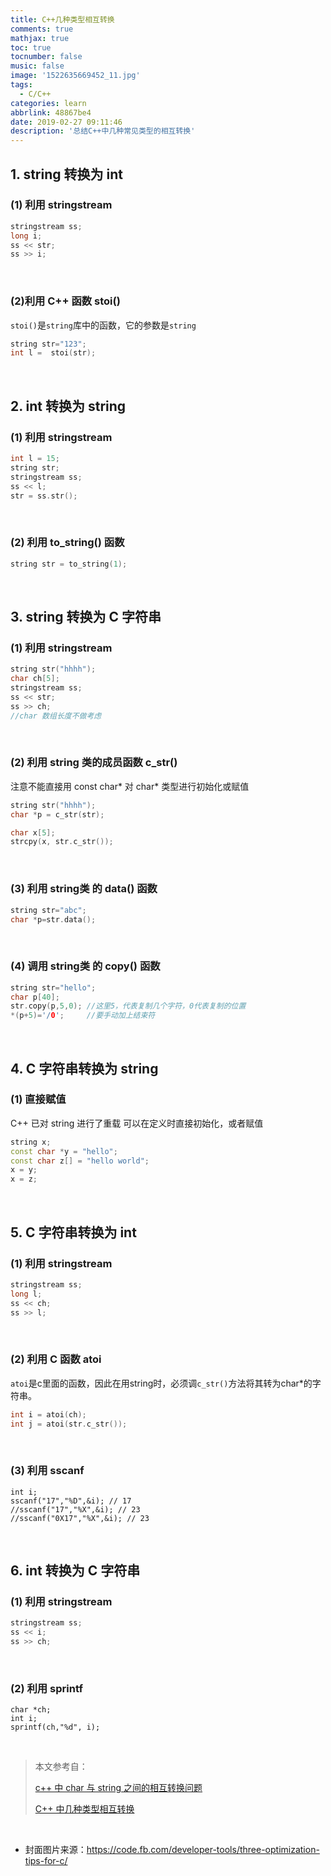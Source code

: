 ```yaml
---
title: C++几种类型相互转换
comments: true
mathjax: true
toc: true
tocnumber: false
music: false
image: '1522635669452_11.jpg'
tags:
  - C/C++
categories: learn
abbrlink: 48867be4
date: 2019-02-27 09:11:46
description: '总结C++中几种常见类型的相互转换'
---
```




## 1. string 转换为 int 

### (1) 利用 stringstream

```c++
stringstream ss;
long i;
ss << str;
ss >> i;
```

​            

### (2)利用 C++ 函数 stoi() 

`stoi()`是`string`库中的函数，它的参数是`string`

```c++
string str="123";
int l =  stoi(str);
```

​            

## 2. int 转换为 string

### (1) 利用 stringstream

```c++
int l = 15;
string str;
stringstream ss;
ss << l;
str = ss.str();
```

​            

### (2) 利用 to_string() 函数

```c++
string str = to_string(1);
```

​             

## 3. string 转换为 C 字符串

### (1) 利用 stringstream

```c++
string str("hhhh");
char ch[5];
stringstream ss;
ss << str;
ss >> ch;
//char 数组长度不做考虑
```

​             

### (2) 利用 string 类的成员函数 c_str()

注意不能直接用 const char* 对 char* 类型进行初始化或赋值

```c++
string str("hhhh");
char *p = c_str(str);

char x[5];
strcpy(x, str.c_str());
```

​         

### (3) 利用 string类 的 data() 函数

```c++
string str="abc"; 
char *p=str.data(); 
```

​        

### (4) 调用 string类 的 copy() 函数

```c++
string str="hello"; 
char p[40]; 
str.copy(p,5,0); //这里5，代表复制几个字符，0代表复制的位置
*(p+5)='/0';     //要手动加上结束符 
```

​            

## 4. C 字符串转换为 string

### (1) 直接赋值

C++ 已对 string 进行了重载 可以在定义时直接初始化，或者赋值

```c++
string x;
const char *y = "hello";
const char z[] = "hello world";
x = y;
x = z;
```

​           

## 5. C 字符串转换为 int

### (1) 利用 stringstream

```c++
stringstream ss;
long l;
ss << ch;
ss >> l;
```

​              

### (2) 利用 C 函数 atoi 

`atoi`是c里面的函数，因此在用string时，必须调`c_str()`方法将其转为char*的字符串。

```c++
int i = atoi(ch);
int j = atoi(str.c_str());
```

​               

### (3) 利用 sscanf

```
int i;
sscanf("17","%D",&i); // 17
//sscanf("17","%X",&i); // 23
//sscanf("0X17","%X",&i); // 23
```

​             

## 6. int 转换为 C 字符串

### (1) 利用 stringstream

```c++
stringstream ss;
ss << i;
ss >> ch;
```

​           

### (2) 利用 sprintf

```
char *ch;
int i;
sprintf(ch,"%d", i);
```

​               

> 本文参考自：
>
> [c++ 中 char 与 string 之间的相互转换问题](https://www.cnblogs.com/devilmaycry812839668/p/6353807.html)
>
> [C++ 中几种类型相互转换](https://note-rtd.readthedocs.io/en/latest/source/2_%E8%AF%AD%E8%A8%80/CCpp/C++%E4%B8%AD%E5%87%A0%E7%A7%8D%E7%B1%BB%E5%9E%8B%E4%B9%8B%E9%97%B4%E7%9A%84%E7%9B%B8%E4%BA%92%E8%BD%AC%E6%8D%A2/_content.html)

​          

* 封面图片来源：https://code.fb.com/developer-tools/three-optimization-tips-for-c/